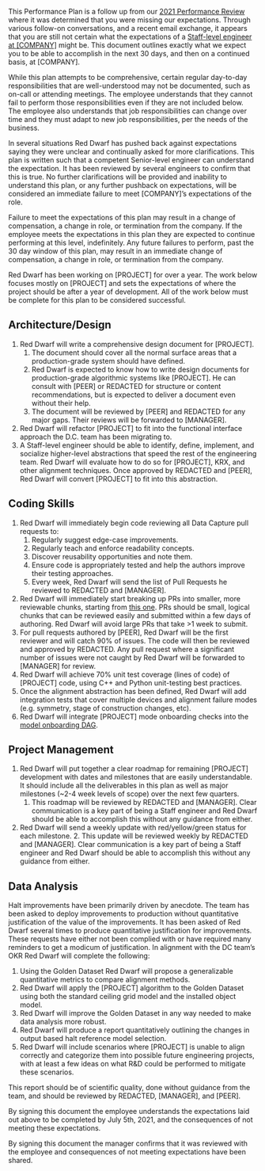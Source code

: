 This Performance Plan is a follow up from our [2021 Performance Review](LINK) where it was determined that you were missing our expectations. Through various follow-on conversations, and a recent email exchange, it appears that you are still not certain what the expectations of a [Staff-level engineer at [COMPANY]](https://github.com/[COMPANY]-AI/company_handbook/blob/main/career_ladder/eng_ladder.md) might be. This document outlines exactly what we expect you to be able to accomplish in the next 30 days, and then on a continued basis, at [COMPANY].

While this plan attempts to be comprehensive, certain regular day-to-day responsibilities that are well-understood may not be documented, such as on-call or attending meetings. The employee understands that they cannot fail to perform those responsibilities even if they are not included below. The employee also understands that job responsibilities can change over time and they must adapt to new job responsibilities, per the needs of the business.

In several situations Red Dwarf has pushed back against expectations saying they were unclear and continually asked for more clarifications. This plan is written such that a competent Senior-level engineer can understand the expectation. It has been reviewed by several engineers to confirm that this is true. No further clarifications will be provided and inability to understand this plan, or any further pushback on expectations, will be considered an immediate failure to meet [COMPANY]’s expectations of the role.

Failure to meet the expectations of this plan may result in a change of compensation, a change in role, or termination from the company. If the employee meets the expectations in this plan they are expected to continue performing at this level, indefinitely. Any future failures to perform, past the 30 day window of this plan, may result in an immediate change of compensation, a change in role, or termination from the company.

Red Dwarf has been working on [PROJECT] for over a year. The work below focuses mostly on [PROJECT] and sets the expectations of where the project should be after a year of development. All of the work below must be complete for this plan to be considered successful.


## Architecture/Design



1. Red Dwarf will write a comprehensive design document for [PROJECT].
    1. The document should cover all the normal surface areas that a production-grade system should have defined. 
    2. Red Dwarf is expected to know how to write design documents for production-grade algorithmic systems like [PROJECT]. He can consult with [PEER] or REDACTED for structure or content recommendations, but is expected to deliver a document even without their help.
    3. The document will be reviewed by [PEER] and REDACTED for any major gaps. Their reviews will be forwarded to [MANAGER].
2. Red Dwarf will refactor [PROJECT] to fit into the functional interface approach the D.C. team has been migrating to.
3. A Staff-level engineer should be able to identify, define, implement, and socialize higher-level abstractions that speed the rest of the engineering team. Red Dwarf will evaluate how to do so for [PROJECT], KRX, and other alignment techniques. Once approved by REDACTED and [PEER], Red Dwarf will convert [PROJECT] to fit into this abstraction.


## Coding Skills



1. Red Dwarf will immediately begin code reviewing all Data Capture pull requests to:
    1. Regularly suggest edge-case improvements.
    2. Regularly teach and enforce readability concepts.
    3. Discover reusability opportunities and note them.
    4. Ensure code is appropriately tested and help the authors improve their testing approaches.
    5. Every week, Red Dwarf will send the list of Pull Requests he reviewed to REDACTED and [MANAGER]. 
2. Red Dwarf will immediately start breaking up PRs into smaller, more reviewable chunks, starting from [this one](REDACTED). PRs should be small, logical chunks that can be reviewed easily and submitted within a few days of authoring. Red Dwarf will avoid large PRs that take >1 week to submit.
3. For pull requests authored by [PEER], Red Dwarf will be the first reviewer and will catch 90% of issues. The code will then be reviewed and approved by REDACTED. Any pull request where a significant number of issues were not caught by Red Dwarf will be forwarded to [MANAGER] for review.
4. Red Dwarf will achieve 70% unit test coverage (lines of code) of [PROJECT] code, using C++ and Python unit-testing best practices.
5. Once the alignment abstraction has been defined, Red Dwarf will add integration tests that cover multiple devices and alignment failure modes (e.g. symmetry, stage of construction changes, etc). 
6. Red Dwarf will integrate [PROJECT] mode onboarding checks into the [model onboarding DAG](REDACTED).


## Project Management



1. Red Dwarf will put together a clear roadmap for remaining [PROJECT] development with dates and milestones that are easily understandable. It should include all the deliverables in this plan as well as major milestones (~2-4 week levels of scope) over the next few quarters.
    1. This roadmap will be reviewed by REDACTED and [MANAGER]. Clear communication is a key part of being a Staff engineer and Red Dwarf should be able to accomplish this without any guidance from either. 
2. Red Dwarf will send a weekly update with red/yellow/green status for each milestone.
    2. This update will be reviewed weekly by REDACTED and [MANAGER]. Clear communication is a key part of being a Staff engineer and Red Dwarf should be able to accomplish this without any guidance from either.


## Data Analysis

Halt improvements have been primarily driven by anecdote. The team has been asked to deploy improvements to production without quantitative justification of the value of the improvements. It has been asked of Red Dwarf several times to produce quantitative justification for improvements. These requests have either not been complied with or have required many reminders to get a modicum of justification. In alignment with the DC team’s OKR Red Dwarf will complete the following:



1. Using the Golden Dataset Red Dwarf will propose a generalizable quantitative metrics to compare alignment methods. 
2. Red Dwarf will apply the [PROJECT] algorithm to the Golden Dataset using both the standard ceiling grid model and the installed object model. 
3. Red Dwarf will improve the Golden Dataset in any way needed to make data analysis more robust. 
4. Red Dwarf will produce a report quantitatively outlining the changes in output based halt reference model selection. 
5. Red Dwarf will include scenarios where [PROJECT] is unable to align correctly and categorize them into possible future engineering projects, with at least a few ideas on what R&D could be performed to mitigate these scenarios.

This report should be of scientific quality, done without guidance from the team, and should be reviewed by REDACTED, [MANAGER], and [PEER]. 

By signing this document the employee understands the expectations laid out above to be completed by July 5th, 2021, and the consequences of not meeting these expectations. 



By signing this document the manager confirms that it was reviewed with the employee and consequences of not meeting expectations have been shared.


